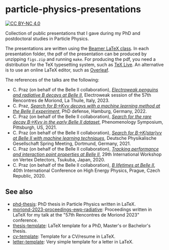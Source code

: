 particle-physics-presentations
==============================

[![CC BY-NC 4.0][cc-by-nc-shield]][cc-by-nc]

Collection of public presentations that I gave during my PhD and postdoctoral studies in Particle Physics.

The presentations are written using the [Beamer LaTeX class](https://en.wikipedia.org/wiki/Beamer_(LaTeX)). In each presentation folder, the pdf of the presentation can be produced by unzipping `figs.zip` and running `make`.
For producing the pdf, you need a distribution for the TeX typesetting system, such as [TeX Live](https://www.tug.org/texlive/quickinstall.html).
An alternative is to use an online LaTeX editor, such as [Overleaf](https://www.overleaf.com/).

The references of the talks are the following:
* C. Praz (on behalf of the Belle II collaboration), [*Electroweak penguins and radiative B decays at Belle II*](https://indico.in2p3.fr/event/29681/contributions/122493/), Electroweak session of the 57th Rencontres de Moriond, La Thuile, Italy, 2023.
* C. Praz, [*Search for B→Kνν decays with a machine learning method at the Belle II experiment*](http://dx.doi.org/10.3204/PUBDB-2022-04919), PhD defense, Hamburg, Germany, 2022.
* C. Praz (on behalf of the Belle II collaboration), [*Search for the rare decay B→Kνν in the early Belle II dataset*](https://indico.cern.ch/event/982783/contributions/4365605/), Phenomenology Symposium, Pittsburgh, US, 2021.
* C. Praz (on behalf of the Belle II collaboration), [*Search for B→K(star)νν at Belle II with machine learning techniques*](https://www.dpg-verhandlungen.de/year/2021/conference/dortmund/part/t/session/78/contribution/6), Deutsche Physikalische Gesellschaft Spring Meeting, Dortmund, Germany, 2021.
* C. Praz (on behalf of the Belle II collaboration), [*Tracking performance and interaction point properties at Belle II*](https://indico.cern.ch/event/895924/contributions/4018211/), 29th International Workshop on Vertex Detectors, Tsukuba, Japan, 2020.
* C. Praz (on behalf of the Belle II collaboration), [*B lifetimes at Belle II*](https://indico.cern.ch/event/868940/contributions/3813757/), 40th International Conference on High Energy Physics, Prague, Czech Republic, 2020.

See also
--------

* [phd-thesis](https://github.com/cyrraz/phd-thesis):  PhD thesis in Particle Physics written in LaTeX.
* [moriond-2023-proceedings-ewp-radiative](https://github.com/cyrraz/moriond-2023-proceedings-ewp-radiative): Proceedings written in LaTeX for my talk at the "57th Rencontres de Moriond 2023" conference.
* [thesis-template](https://github.com/cyrraz/thesis-template): LaTeX template for a PhD, Master's or Bachelor's thesis.
* [cv-template](https://github.com/cyrraz/cv-template): Template for a CV/resume in LaTeX.
* [letter-template](https://github.com/cyrraz/letter-template):  Very simple template for a letter in LaTeX.

[cc-by-nc-shield]: https://img.shields.io/badge/License-CC%20BY--NC%204.0-lightgrey.svg
[cc-by-nc]: https://creativecommons.org/licenses/by-nc/4.0/

[//]: # ([![CC BY-NC 4.0][cc-by-nc-image]][cc-by-nc])
[//]: # ([cc-by-nc-image]: https://i.creativecommons.org/l/by-nc/4.0/88x31.png)
